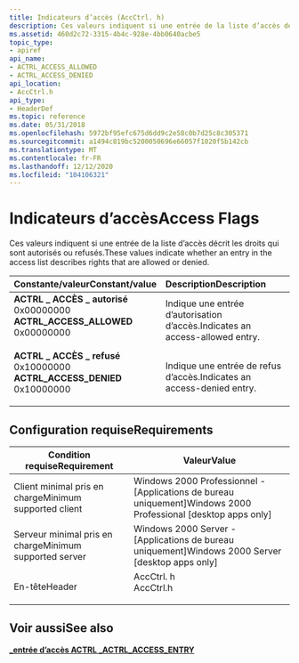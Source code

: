 ```yaml
---
title: Indicateurs d’accès (AccCtrl. h)
description: Ces valeurs indiquent si une entrée de la liste d’accès décrit les droits qui sont autorisés ou refusés.
ms.assetid: 460d2c72-3315-4b4c-928e-4bb0640acbe5
topic_type:
- apiref
api_name:
- ACTRL_ACCESS_ALLOWED
- ACTRL_ACCESS_DENIED
api_location:
- AccCtrl.h
api_type:
- HeaderDef
ms.topic: reference
ms.date: 05/31/2018
ms.openlocfilehash: 5972bf95efc675d6dd9c2e58c0b7d25c8c305371
ms.sourcegitcommit: a1494c819bc5200050696e66057f1020f5b142cb
ms.translationtype: MT
ms.contentlocale: fr-FR
ms.lasthandoff: 12/12/2020
ms.locfileid: "104106321"
---
```

# <a name="access-flags"></a><span data-ttu-id="2a22d-103">Indicateurs d’accès</span><span class="sxs-lookup"><span data-stu-id="2a22d-103">Access Flags</span></span>

<span data-ttu-id="2a22d-104">Ces valeurs indiquent si une entrée de la liste d’accès décrit les droits qui sont autorisés ou refusés.</span><span class="sxs-lookup"><span data-stu-id="2a22d-104">These values indicate whether an entry in the access list describes rights that are allowed or denied.</span></span>



| <span data-ttu-id="2a22d-105">Constante/valeur</span><span class="sxs-lookup"><span data-stu-id="2a22d-105">Constant/value</span></span>                                                                                                                                                                                                                                      | <span data-ttu-id="2a22d-106">Description</span><span class="sxs-lookup"><span data-stu-id="2a22d-106">Description</span></span>                                   |
|:----------------------------------------------------------------------------------------------------------------------------------------------------------------------------------------------------------------------------------------------------|:----------------------------------------------|
| <span id="ACTRL_ACCESS_ALLOWED"></span><span id="actrl_access_allowed"></span><dl> <span data-ttu-id="2a22d-107"><dt>**ACTRL \_ ACCÈS \_ autorisé**</dt> <dt>0x00000000</dt></span><span class="sxs-lookup"><span data-stu-id="2a22d-107"><dt>**ACTRL\_ACCESS\_ALLOWED**</dt> <dt>0x00000000</dt></span></span> </dl> | <span data-ttu-id="2a22d-108">Indique une entrée d’autorisation d’accès.</span><span class="sxs-lookup"><span data-stu-id="2a22d-108">Indicates an access-allowed entry.</span></span><br/> |
| <span id="ACTRL_ACCESS_DENIED"></span><span id="actrl_access_denied"></span><dl> <span data-ttu-id="2a22d-109"><dt>**ACTRL \_ ACCÈS \_ refusé**</dt> <dt>0x10000000</dt></span><span class="sxs-lookup"><span data-stu-id="2a22d-109"><dt>**ACTRL\_ACCESS\_DENIED**</dt> <dt>0x10000000</dt></span></span> </dl>    | <span data-ttu-id="2a22d-110">Indique une entrée de refus d’accès.</span><span class="sxs-lookup"><span data-stu-id="2a22d-110">Indicates an access-denied entry.</span></span><br/>  |



## <a name="requirements"></a><span data-ttu-id="2a22d-111">Configuration requise</span><span class="sxs-lookup"><span data-stu-id="2a22d-111">Requirements</span></span>



| <span data-ttu-id="2a22d-112">Condition requise</span><span class="sxs-lookup"><span data-stu-id="2a22d-112">Requirement</span></span> | <span data-ttu-id="2a22d-113">Valeur</span><span class="sxs-lookup"><span data-stu-id="2a22d-113">Value</span></span> |
|-------------------------------------|--------------------------------------------------------------------------------------|
| <span data-ttu-id="2a22d-114">Client minimal pris en charge</span><span class="sxs-lookup"><span data-stu-id="2a22d-114">Minimum supported client</span></span><br/> | <span data-ttu-id="2a22d-115">Windows 2000 Professionnel - \[Applications de bureau uniquement\]</span><span class="sxs-lookup"><span data-stu-id="2a22d-115">Windows 2000 Professional \[desktop apps only\]</span></span><br/>                           |
| <span data-ttu-id="2a22d-116">Serveur minimal pris en charge</span><span class="sxs-lookup"><span data-stu-id="2a22d-116">Minimum supported server</span></span><br/> | <span data-ttu-id="2a22d-117">Windows 2000 Server - \[Applications de bureau uniquement\]</span><span class="sxs-lookup"><span data-stu-id="2a22d-117">Windows 2000 Server \[desktop apps only\]</span></span><br/>                                 |
| <span data-ttu-id="2a22d-118">En-tête</span><span class="sxs-lookup"><span data-stu-id="2a22d-118">Header</span></span><br/>                   | <dl> <span data-ttu-id="2a22d-119"><dt>AccCtrl. h</dt></span><span class="sxs-lookup"><span data-stu-id="2a22d-119"><dt>AccCtrl.h</dt></span></span> </dl> |



## <a name="see-also"></a><span data-ttu-id="2a22d-120">Voir aussi</span><span class="sxs-lookup"><span data-stu-id="2a22d-120">See also</span></span>

<dl> <dt>

[<span data-ttu-id="2a22d-121">**\_entrée d’accès ACTRL \_**</span><span class="sxs-lookup"><span data-stu-id="2a22d-121">**ACTRL\_ACCESS\_ENTRY**</span></span>](/windows/desktop/api/AccCtrl/ns-accctrl-actrl_access_entrya)
</dt> </dl>

 

 





